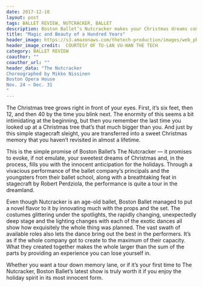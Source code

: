 ```yaml
---
date: 2017-12-10
layout: post
tags: BALLET REVIEW, NUTCRACKER, BALLET
description: Boston Ballet’s Nutcracker makes your Christmas dreams come alive
title: "Magic and Beauty of a Hundred Years"
header_image: https://s3.amazonaws.com/thetech-production/images/web_photos/web/8397_tvuhan-Nutcracker.png?1512783233
header_image_credit:  COURTESY OF TU-LAN VU-HAN THE TECH 
category: BALLET REVIEW
coauthor: ""
coauthor_url: ""
header_data: "The Nutcracker
Choreographed by Mikko Nissinen
Boston Opera House
Nov. 24 – Dec. 31
"
---
```


The Christmas tree grows right in front of your eyes. First, it’s six feet, then 12, and then 40 by the time you blink next.<!--break--> The enormity of this seems a bit intimidating at the beginning, but then you remember the last time you looked up at a Christmas tree that’s that much bigger than you. And just by this simple stagecraft sleight, you are transferred into a sweet Christmas memory that you haven’t revisited in almost a lifetime.

This is the simple promise of Boston Ballet’s The Nutcracker — it promises to evoke, if not emulate, your sweetest dreams of Christmas and, in the process, fills you with the innocent anticipation for the holidays. Through a vivacious performance of the ballet company’s principals and the youngsters from their ballet school, along with a breathtaking feat in stagecraft by Robert Perdziola, the performance is quite a tour in the dreamland.

Even though Nutcracker is an age-old ballet, Boston Ballet managed to put a novel flavor to it by innovating much with the props and the set. The costumes glittering under the spotlights, the rapidly changing, unexpectedly deep stage and the lighting changes with each of the exotic dances all show how exquisitely the whole thing was planned. The vast swath of available roles also lets the dance bring out the best in the performers. It’s as if the whole company got to create to the maximum of their capacity. What they created together makes the whole larger than the sum of the parts by providing an experience you can lose yourself in.

Whether you want a tour down memory lane, or if it’s your first time to The Nutcracker, Boston Ballet’s latest show is truly worth it if you enjoy the holiday spirit in its most innocent form.